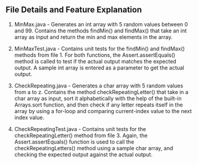 ## File Details and Feature Explanation

1. MinMax.java - Generates an int array with 5 random values between 0 and 99. Contains the methods findMin() and findMax() that take an int array as input
and return the min and max elements in the array.

2. MinMaxTest.java - Contains unit tests for the findMin() and findMax() methods from file 1. For both functions, the Assert.assertEquals() method is called
to test if the actual output matches the expected output. A sample int array is entered as a parameter to get the actual output.

3. CheckRepeating.java - Generates a char array with 5 random values from a to z. Contains the method checkRepeatingLetter() that take in a char array as input,
sort it alphabetically with the help of the built-in Arrays.sort function, and then check if any letter repeats itself in the array by using a for-loop 
and comparing current-index value to the next index value.

4. CheckRepeatingTest.java - Contains unit tests for the checkRepeatingLetter() method from file 3. Again, the Assert.assertEquals() function is used to call
the checkRepeatingLetters() method using a sample char array, and checking the expected output against the actual output.

